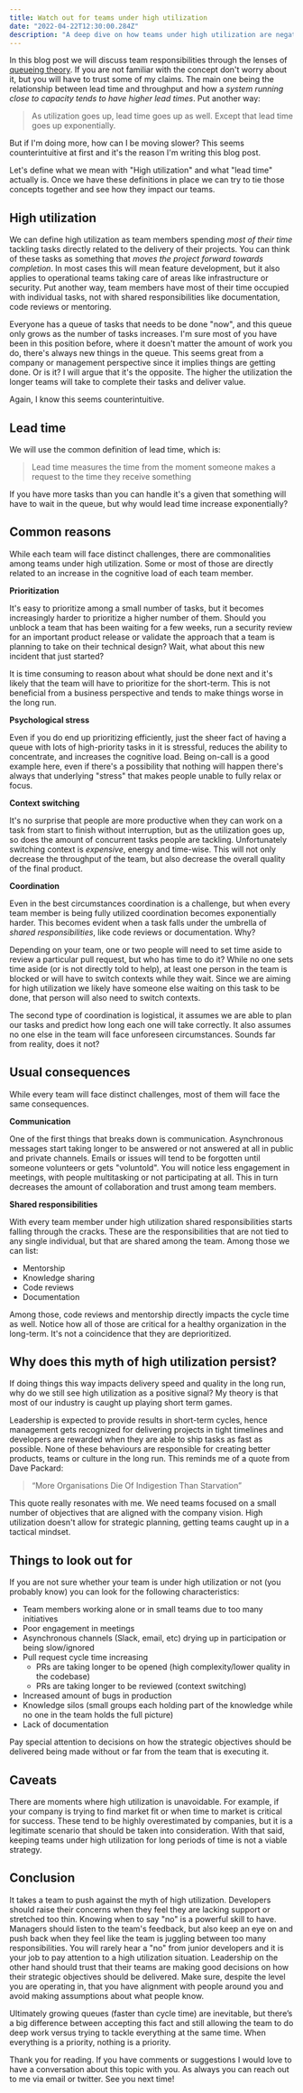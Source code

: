 ```yaml
---
title: Watch out for teams under high utilization
date: "2022-04-22T12:30:00.284Z"
description: "A deep dive on how teams under high utilization are negatively impacted and how to spot this pattern in your own teams"
---
```


In this blog post we will discuss team responsibilities through the lenses of [queueing theory](https://en.wikipedia.org/wiki/Queueing_theory). If you are not familiar with the concept don't worry about it, but you will have to trust some of my claims. The main one being the relationship between lead time and throughput and how a _system running close to capacity tends to have higher lead times_. Put another way:

> As utilization goes up, lead time goes up as well. Except that lead time goes up exponentially.

But if I'm doing more, how can I be moving slower? This seems counterintuitive at first and it's the reason I'm writing this blog post.

Let's define what we mean with "High utilization" and what "lead time" actually is. Once we have these definitions in place we can try to tie those concepts together and see how they impact our teams.

## High utilization

We can define high utilization as team members spending _most of their time_ tackling tasks directly related to the delivery of their projects. You can think of these tasks as something that _moves the project forward towards completion_. In most cases this will mean feature development, but it also applies to operational teams taking care of areas like infrastructure or security. Put another way, team members have most of their time occupied with individual tasks, not with shared responsibilities like documentation, code reviews or mentoring.

Everyone has a queue of tasks that needs to be done "now", and this queue only grows as the number of tasks increases. I'm sure most of you have been in this position before, where it doesn't matter the amount of work you do, there's always new things in the queue. This seems great from a company or management perspective since it implies things are getting done. Or is it? I will argue that it's the opposite. The higher the utilization the longer teams will take to complete their tasks and deliver value.

Again, I know this seems counterintuitive.

## Lead time

We will use the common definition of lead time, which is:

> Lead time measures the time from the moment someone makes a request to the time they receive something

If you have more tasks than you can handle it's a given that something will have to wait in the queue, but why would lead time increase exponentially?

## Common reasons

While each team will face distinct challenges, there are commonalities among teams under high utilization. Some or most of those are directly related to an increase in the cognitive load of each team member.

**Prioritization**

It's easy to prioritize among a small number of tasks, but it becomes increasingly harder to prioritize a higher number of them. Should you unblock a team that has been waiting for a few weeks, run a security review for an important product release or validate the approach that a team is planning to take on their technical design? Wait, what about this new incident that just started?

It is time consuming to reason about what should be done next and it's likely that the team will have to prioritize for the short-term. This is not beneficial from a business perspective and tends to make things worse in the long run.

**Psychological stress**

Even if you do end up prioritizing efficiently, just the sheer fact of having a queue with lots of high-priority tasks in it is stressful, reduces the ability to concentrate, and increases the cognitive load. Being on-call is a good example here, even if there's a possibility that nothing will happen there's always that underlying "stress" that makes people unable to fully relax or focus.

**Context switching**

It's no surprise that people are more productive when they can work on a task from start to finish without interruption, but as the utilization goes up, so does the amount of concurrent tasks people are tackling. Unfortunately switching context is _expensive_, energy and time-wise. This will not only decrease the throughput of the team, but also decrease the overall quality of the final product.

**Coordination**

Even in the best circumstances coordination is a challenge, but when every team member is being fully utilized coordination becomes exponentially harder. This becomes evident when a task falls under the umbrella of _shared responsibilities_, like code reviews or documentation. Why?

Depending on your team, one or two people will need to set time aside to review a particular pull request, but who has time to do it? While no one sets time aside (or is not directly told to help), at least one person in the team is blocked or will have to switch contexts while they wait. Since we are aiming for high utilization we likely have someone else waiting on this task to be done, that person will also need to switch contexts.

The second type of coordination is logistical, it assumes we are able to plan our tasks and predict how long each one will take correctly. It also assumes no one else in the team will face unforeseen circumstances. Sounds far from reality, does it not?

## Usual consequences

While every team will face distinct challenges, most of them will face the same consequences.

**Communication**

One of the first things that breaks down is communication. Asynchronous messages start taking longer to be answered or not answered at all in public and private channels. Emails or issues will tend to be forgotten until someone volunteers or gets "voluntold". You will notice less engagement in meetings, with people multitasking or not participating at all. This in turn decreases the amount of collaboration and trust among team members.

**Shared responsibilities**

With every team member under high utilization shared responsibilities starts falling through the cracks. These are the responsibilities that are not tied to any single individual, but that are shared among the team. Among those we can list:

* Mentorship
* Knowledge sharing
* Code reviews
* Documentation

Among those, code reviews and mentorship directly impacts the cycle time as well. Notice how all of those are critical for a healthy organization in the long-term. It's not a coincidence that they are deprioritized.

## Why does this myth of high utilization persist?

If doing things this way impacts delivery speed and quality in the long run, why do we still see high utilization as a positive signal? My theory is that most of our industry is caught up playing short term games. 

Leadership is expected to provide results in short-term cycles, hence management gets recognized for delivering projects in tight timelines and developers are rewarded when they are able to ship tasks as fast as possible. None of these behaviours are responsible for creating better products, teams or culture in the long run. This reminds me of a quote from Dave Packard:

> “More Organisations Die Of Indigestion Than Starvation”

This quote really resonates with me. We need teams focused on a small number of objectives that are aligned with the company vision. High utilization doesn't allow for strategic planning, getting teams caught up in a tactical mindset.

## Things to look out for

If you are not sure whether your team is under high utilization or not (you probably know) you can look for the following characteristics:

* Team members working alone or in small teams due to too many initiatives
* Poor engagement in meetings
* Asynchronous channels (Slack, email, etc) drying up in participation or being slow/ignored
* Pull request cycle time increasing
    - PRs are taking longer to be opened (high complexity/lower quality in the codebase)
    - PRs are taking longer to be reviewed (context switching) 
* Increased amount of bugs in production
* Knowledge silos (small groups each holding part of the knowledge while no one in the team holds the full picture)
* Lack of documentation

Pay special attention to decisions on how the strategic objectives should be delivered being made without or far from the team that is executing it.

## Caveats

There are moments where high utilization is unavoidable. For example, if your company is trying to find market fit or when time to market is critical for success. These tend to be highly overestimated by companies, but it is a legitimate scenario that should be taken into consideration. With that said, keeping teams under high utilization for long periods of time is not a viable strategy.

## Conclusion

It takes a team to push against the myth of high utilization. Developers should raise their concerns when they feel they are lacking support or stretched too thin. Knowing when to say "no" is a powerful skill to have. Managers should listen to the team's feedback, but also keep an eye on and push back when they feel like the team is juggling between too many responsibilities. You will rarely hear a "no" from junior developers and it is your job to pay attention to a high utilization situation. Leadership on the other hand should trust that their teams are making good decisions on how their strategic objectives should be delivered. Make sure, despite the level you are operating in, that you have alignment with people around you and avoid making assumptions about what people know.

Ultimately growing queues (faster than cycle time) are inevitable, but there’s a big difference between accepting this fact and still allowing the team to do deep work versus trying to tackle everything at the same time. When everything is a priority, nothing is a priority.

Thank you for reading. If you have comments or suggestions I would love to have a conversation about this topic with you. As always you can reach out to me via email or twitter. See you next time!